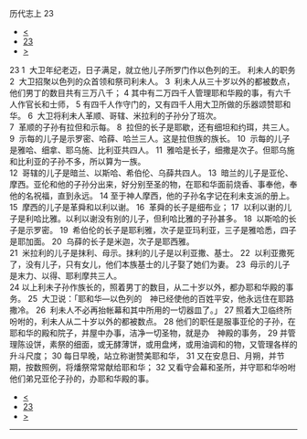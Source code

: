 ﻿





 历代志上 23




* [<](bible/1CH22.md)
* [23](bible/1CH.md)
* [>](bible/1CH24.md)



 
23 
1  大卫年纪老迈，日子满足，就立他儿子所罗门作以色列的王。 利未人的职务  
2  大卫招聚以色列的众首领和祭司利未人。 
3  利未人从三十岁以外的都被数点，他们男丁的数目共有三万八千； 
4 其中有二万四千人管理耶和华殿的事，有六千人作官长和士师， 
5 有四千人作守门的，又有四千人用大卫所做的乐器颂赞耶和华。 
6  大卫将利未人革顺、哥辖、米拉利的子孙分了班次。  
7  革顺的子孙有拉但和示每。 
8  拉但的长子是耶歇，还有细坦和约珥，共三人。 
9  示每的儿子是示罗密、哈薛、哈兰三人。这是拉但族的族长。 
10  示每的儿子是雅哈、细拿、耶乌施、比利亚共四人。 
11  雅哈是长子，细撒是次子。但耶乌施和比利亚的子孙不多，所以算为一族。  
12  哥辖的儿子是暗兰、以斯哈、希伯伦、乌薛共四人。 
13  暗兰的儿子是亚伦、摩西。亚伦和他的子孙分出来，好分别至圣的物，在耶和华面前烧香、事奉他，奉他的名祝福，直到永远。 
14 至于神人摩西，他的子孙名字记在利未支派的册上。 
15  摩西的儿子是革舜和以利以谢。 
16  革舜的长子是细布业； 
17  以利以谢的儿子是利哈比雅。以利以谢没有别的儿子，但利哈比雅的子孙甚多。 
18  以斯哈的长子是示罗密。 
19  希伯伦的长子是耶利雅，次子是亚玛利亚，三子是雅哈悉，四子是耶加面。 
20  乌薛的长子是米迦，次子是耶西雅。  
21  米拉利的儿子是抹利、母示。抹利的儿子是以利亚撒、基士。 
22  以利亚撒死了，没有儿子，只有女儿，他们本族基士的儿子娶了她们为妻。 
23  母示的儿子是末力、以得、耶利摩共三人。  
24 以上利未子孙作族长的，照着男丁的数目，从二十岁以外，都办耶和华殿的事务。 
25  大卫说：「耶和华—以色列的　神已经使他的百姓平安，他永远住在耶路撒冷。 
26  利未人不必再抬帐幕和其中所用的一切器皿了。」 
27 照着大卫临终所吩咐的，利未人从二十岁以外的都被数点。 
28 他们的职任是服事亚伦的子孙，在耶和华的殿和院子，并屋中办事，洁净一切圣物，就是办　神殿的事务， 
29 并管理陈设饼，素祭的细面，或无酵薄饼，或用盘烤，或用油调和的物，又管理各样的升斗尺度； 
30 每日早晚，站立称谢赞美耶和华， 
31 又在安息日、月朔，并节期，按数照例，将燔祭常常献给耶和华； 
32 又看守会幕和圣所，并守耶和华吩咐他们弟兄亚伦子孙的，办耶和华殿的事。 
* [<](bible/1CH22.md)
* [23](bible/1CH.md)
* [>](bible/1CH24.md)





---









